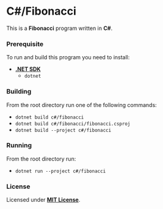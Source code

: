 # C#/Fibonacci

This is a **Fibonacci** program written in **C#**.

### Prerequisite

To run and build this program you need to install:

* [**.NET SDK**](https://dotnet.microsoft.com/)
  * `dotnet`

### Building

From the root directory run one of the following commands:

* `dotnet build c#/fibonacci`
* `dotnet build c#/fibonacci/fibonacci.csproj`
* `dotnet build --project c#/fibonacci`

### Running

From the root directory run:

* `dotnet run --project c#/fibonacci`

### License

Licensed under [**MIT License**](https://github.com/altersabeh/codes/blob/main/LICENSE).
